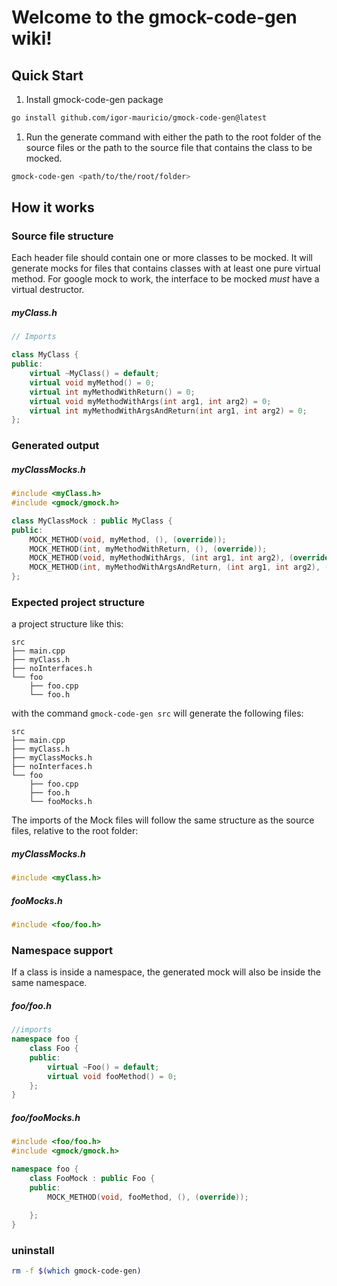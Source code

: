 # Welcome to the gmock-code-gen wiki!

## Quick Start

1. Install gmock-code-gen package

```bash
go install github.com/igor-mauricio/gmock-code-gen@latest
```

1. Run the generate command with either the path to the root folder of the source files or the path to the source file that contains the class to be mocked.

```bash
gmock-code-gen <path/to/the/root/folder>
```


## How it works


### Source file structure

Each header file should contain one or more classes to be mocked. It will generate mocks for files that contains classes with at least one pure virtual method.
For google mock to work, the interface to be mocked *must* have a virtual destructor.

##### myClass.h
```cpp
// Imports

class MyClass {
public:
    virtual ~MyClass() = default;
    virtual void myMethod() = 0;
    virtual int myMethodWithReturn() = 0;
    virtual void myMethodWithArgs(int arg1, int arg2) = 0;
    virtual int myMethodWithArgsAndReturn(int arg1, int arg2) = 0;
};

```

### Generated output

##### myClassMocks.h

```cpp
#include <myClass.h>
#include <gmock/gmock.h>

class MyClassMock : public MyClass {
public:
    MOCK_METHOD(void, myMethod, (), (override));
    MOCK_METHOD(int, myMethodWithReturn, (), (override));
    MOCK_METHOD(void, myMethodWithArgs, (int arg1, int arg2), (override));
    MOCK_METHOD(int, myMethodWithArgsAndReturn, (int arg1, int arg2), (override));
};

```

### Expected project structure

a project structure like this:

```
src
├── main.cpp
├── myClass.h
├── noInterfaces.h
└── foo
    ├── foo.cpp
    └── foo.h

```
with the command `gmock-code-gen src`
will generate the following files:
```
src
├── main.cpp
├── myClass.h
├── myClassMocks.h
├── noInterfaces.h
└── foo
    ├── foo.cpp
    ├── foo.h
    └── fooMocks.h
```

The imports of the Mock files will follow the same structure as the source files, relative to the root folder:
##### myClassMocks.h
```cpp
#include <myClass.h>
```

##### fooMocks.h
```cpp
#include <foo/foo.h>
```


### Namespace support

If a class is inside a namespace, the generated mock will also be inside the same namespace.

##### foo/foo.h
```cpp
//imports
namespace foo {
    class Foo {
    public:
        virtual ~Foo() = default;
        virtual void fooMethod() = 0;
    };
}
```

##### foo/fooMocks.h
```cpp
#include <foo/foo.h>
#include <gmock/gmock.h>

namespace foo { 
    class FooMock : public Foo {
    public:
        MOCK_METHOD(void, fooMethod, (), (override));
        
    };
}
```

### uninstall

```bash
rm -f $(which gmock-code-gen)
```
